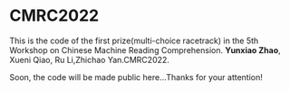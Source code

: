 # CMRC2022
This is the code of the first prize(multi-choice racetrack) in the 5th Workshop on Chinese Machine Reading Comprehension. **Yunxiao Zhao**, Xueni Qiao, Ru Li,Zhichao Yan.CMRC2022.

Soon, the code will be made public here...Thanks for your attention!
